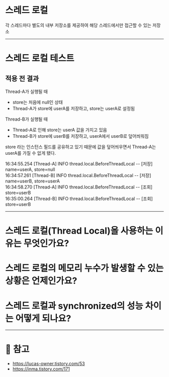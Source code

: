 # 스레드 로컬
각 스레드마다 별도의 내부 저장소를 제공하여 해당 스레드에서만 접근할 수 있는 저장소

----------

# 스레드 로컬 테스트
## 적용 전 결과
Thread-A가 실행될 때
- store는 처음에 null인 상태
- Thread-A가 store에 userA를 저장하고, store는 userA로 설정됨

Thread-B가 실행될 때
- Thread-A로 인해 store는 userA 값을 가지고 있음
- Thread-B가 store에 userB를 저장하고, userA에서 userB로 덮어씌워짐

store 라는 인스턴스 필드를 공유하고 있기 때문에 값을 덮어씌우면서 Thread-A는 userA를 가질 수 없게 됐다.

16:34:55.254 [Thread-A] INFO thread.local.BeforeThreadLocal -- [저장] name=userA, store=null </br>
16:34:57.261 [Thread-B] INFO thread.local.BeforeThreadLocal -- [저장] name=userB, store=userA </br>
16:34:58.270 [Thread-A] INFO thread.local.BeforeThreadLocal -- [조회] store=userB </br>
16:35:00.264 [Thread-B] INFO thread.local.BeforeThreadLocal -- [조회] store=userB </br>

--------------

# 스레드 로컬(Thread Local)을 사용하는 이유는 무엇인가요?

# 스레드 로컬의 메모리 누수가 발생할 수 있는 상황은 언제인가요?

# 스레드 로컬과 synchronized의 성능 차이는 어떻게 되나요?

-----------

# 📝 참고
- https://lucas-owner.tistory.com/53
- https://inma.tistory.com/171